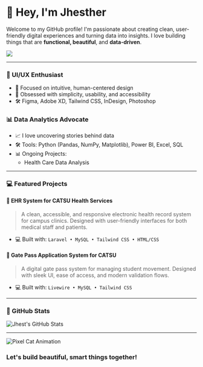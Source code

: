 # 👋 Hey, I'm Jhesther

Welcome to my GitHub profile! I'm passionate about creating clean, user-friendly digital experiences and turning data into insights. I love building things that are **functional, beautiful**, and **data-driven**.

<p>
  <img src="https://readme-typing-svg.herokuapp.com?font=Press+Start+2P&size=20&pause=1000&color=00FFFF&width=435&lines=UI%2FUX+Designer+%F0%9F%96%8C%EF%B8%8F;Data+Analyst+%F0%9F%93%88"/>
</p>

---

### 🎨 UI/UX Enthusiast
- 🧠 Focused on intuitive, human-centered design
- 🎯 Obsessed with simplicity, usability, and accessibility
- 🛠️ Figma, Adobe XD, Tailwind CSS, InDesign, Photoshop

### 📊 Data Analytics Advocate
- 📈 I love uncovering stories behind data
- 🛠️ Tools: Python (Pandas, NumPy, Matplotlib), Power BI, Excel, SQL
- 📊 Ongoing Projects:
  - Health Care Data Analysis

---

### 💻 Featured Projects

#### 🏥 EHR System for CATSU Health Services
> A clean, accessible, and responsive electronic health record system for campus clinics. Designed with user-friendly interfaces for both medical staff and patients.

- 💻 Built with: `Laravel • MySQL • Tailwind CSS • HTML/CSS`

#### 🛂 Gate Pass Application System for CATSU
> A digital gate pass system for managing student movement. Designed with sleek UI, ease of access, and modern validation flows.

- 💻 Built with: `Livewire • MySQL • Tailwind CSS`

---

### 🧮 GitHub Stats

![Jhest's GitHub Stats](https://github-readme-stats.vercel.app/api?username=jhestherdiego&show_icons=true&theme=radical)

---

![Pixel Cat Animation](https://media.giphy.com/media/JIX9t2j0ZTN9S/giphy.gif)

### Let's build beautiful, smart things together!
